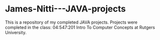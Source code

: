 # James-Nitti---JAVA-projects
This is a repository of my completed JAVA projects.
Projects were completed in the class: 04:547:201 Intro To Computer Concepts at Rutgers University.
